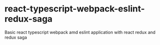 # react-typescript-webpack-eslint-redux-saga
Basic react typescript webpack amd eslint application with react redux and redux saga
